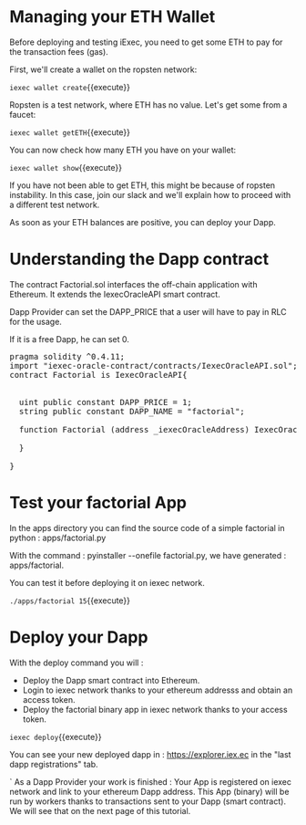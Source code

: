 # Managing your ETH Wallet


Before deploying and testing iExec, you need to get some ETH to pay for the transaction fees (gas).

First, we'll create a  wallet on the ropsten network:

`iexec wallet create`{{execute}}

Ropsten is a test network, where ETH has no value. Let's get some from a faucet:

`iexec wallet getETH`{{execute}}

You can now check how many ETH you have on your wallet:

`iexec wallet show`{{execute}}

If you have not been able to get ETH, this might be because of ropsten instability. In this
case, join our slack and we'll explain how to proceed with a different test network.

As soon as your ETH balances are positive, you can deploy your Dapp.

# Understanding the Dapp contract

The contract Factorial.sol interfaces the off-chain application with Ethereum. It extends the IexecOracleAPI smart contract.

Dapp Provider can set the DAPP_PRICE that a user will have to pay in RLC for the usage.

If it is a free Dapp, he can set 0.


<pre class="file" data-filename="iexec-factorial/contracts/Factorial.sol" data-target="replace">
pragma solidity ^0.4.11;
import "iexec-oracle-contract/contracts/IexecOracleAPI.sol";
contract Factorial is IexecOracleAPI{


  uint public constant DAPP_PRICE = 1;
  string public constant DAPP_NAME = "factorial";

  function Factorial (address _iexecOracleAddress) IexecOracleAPI(_iexecOracleAddress,DAPP_PRICE,DAPP_NAME){

  }

}
</pre>


# Test your factorial App
In the apps directory you can find the source code of a simple factorial in python : apps/factorial.py

With the command : pyinstaller --onefile factorial.py, we have generated : apps/factorial.

You can test it before deploying it on iexec network.

`./apps/factorial 15`{{execute}}


# Deploy your Dapp

With the deploy command you will :
- Deploy the Dapp smart contract into Ethereum.
- Login to iexec network thanks to your ethereum addresss and obtain an access token.
- Deploy the factorial binary app in iexec network thanks to your access token.

`iexec deploy`{{execute}}


You can see your new deployed dapp in  :
https://explorer.iex.ec in the "last dapp registrations" tab.

`
As a Dapp Provider your work is finished :
Your App is registered on iexec network and link to your ethereum Dapp address. 
This App (binary) will be run by workers thanks to transactions sent to your Dapp (smart contract).
We will see that on the next page of this tutorial.
 
